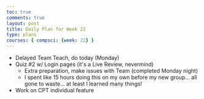 ```yaml
---
toc: true
comments: true
layout: post
title: Daily Plan for Week 22
type: plans
courses: { compsci: {week: 22} }
---
```


- Delayed Team Teach, do today (Monday)
- Quiz #2 w/ Login pages (it's a Live Review, nevermind)
    - Extra preparation, make issues with Team (completed Monday night)
    - I spent like 15 hours doing this on my own before my new group... all gone to waste... at least I learned many things!
- Work on CPT individual feature